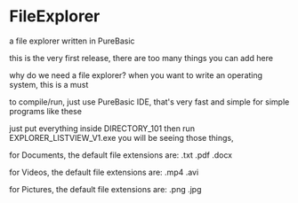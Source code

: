 # FileExplorer
a file explorer written in PureBasic 

this is the very first release, there are too many things you can add here

why do we need a file explorer?
when you want to write an operating system, this is a must 

to compile/run, just use PureBasic IDE, that's very fast and simple for simple programs like these

just put everything inside DIRECTORY_101
then run EXPLORER_LISTVIEW_V1.exe
you will be seeing those things,

for Documents, the default file extensions are:
.txt
.pdf
.docx

for Videos, the default file extensions are:
.mp4
.avi

for Pictures, the default file extensions are:
.png
.jpg 



